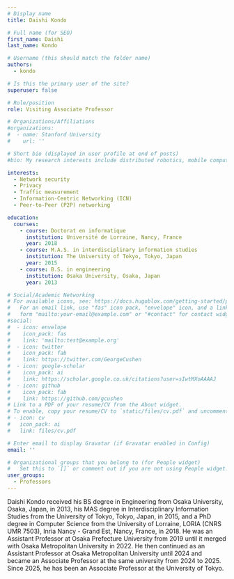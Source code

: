 ```yaml
---
# Display name
title: Daishi Kondo

# Full name (for SEO)
first_name: Daishi
last_name: Kondo

# Username (this should match the folder name)
authors:
  - kondo

# Is this the primary user of the site?
superuser: false

# Role/position
role: Visiting Associate Professor

# Organizations/Affiliations
#organizations:
#  - name: Stanford University
#    url: ''

# Short bio (displayed in user profile at end of posts)
#bio: My research interests include distributed robotics, mobile computing and programmable matter.

interests:
  - Network security
  - Privacy
  - Traffic measurement
  - Information-Centric Networking (ICN)
  - Peer-to-Peer (P2P) networking

education:
  courses:
    - course: Doctorat en informatique
      institution: Université de Lorraine, Nancy, France
      year: 2018
    - course: M.A.S. in interdisciplinary information studies
      institution: The University of Tokyo, Tokyo, Japan
      year: 2015
    - course: B.S. in engineering
      institution: Osaka University, Osaka, Japan
      year: 2013

# Social/Academic Networking
# For available icons, see: https://docs.hugoblox.com/getting-started/page-builder/#icons
#   For an email link, use "fas" icon pack, "envelope" icon, and a link in the
#   form "mailto:your-email@example.com" or "#contact" for contact widget.
#social:
#  - icon: envelope
#    icon_pack: fas
#    link: 'mailto:test@example.org'
#  - icon: twitter
#    icon_pack: fab
#    link: https://twitter.com/GeorgeCushen
#  - icon: google-scholar
#    icon_pack: ai
#    link: https://scholar.google.co.uk/citations?user=sIwtMXoAAAAJ
#  - icon: github
#    icon_pack: fab
#    link: https://github.com/gcushen
# Link to a PDF of your resume/CV from the About widget.
# To enable, copy your resume/CV to `static/files/cv.pdf` and uncomment the lines below.
# - icon: cv
#   icon_pack: ai
#   link: files/cv.pdf

# Enter email to display Gravatar (if Gravatar enabled in Config)
email: ''

# Organizational groups that you belong to (for People widget)
#   Set this to `[]` or comment out if you are not using People widget.
user_groups:
  - Professors
---
```


Daishi Kondo received his BS degree in Engineering from Osaka University, Osaka, Japan, in 2013, his MAS degree in Interdisciplinary Information Studies from the University of Tokyo, Tokyo, Japan, in 2015, and a PhD degree in Computer Science from the University of Lorraine, LORIA (CNRS UMR 7503), Inria Nancy - Grand Est, Nancy, France, in 2018. He was an Assistant Professor at Osaka Prefecture University from 2019 until it merged with Osaka Metropolitan University in 2022. He then continued as an Assistant Professor at Osaka Metropolitan University until 2024 and became an Associate Professor at the same university from 2024 to 2025. Since 2025, he has been an Associate Professor at the University of Tokyo.
